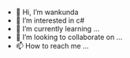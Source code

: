 - 👋 Hi, I’m wankunda
- 👀 I’m interested in c#
- 🌱 I’m currently learning ...
- 💞️ I’m looking to collaborate on ...
- 📫 How to reach me ...

<!---
wankunda/wankunda is a ✨ special ✨ repository because its `README.md` (this file) appears on your GitHub profile.
You can click the Preview link to take a look at your changes.
--->
